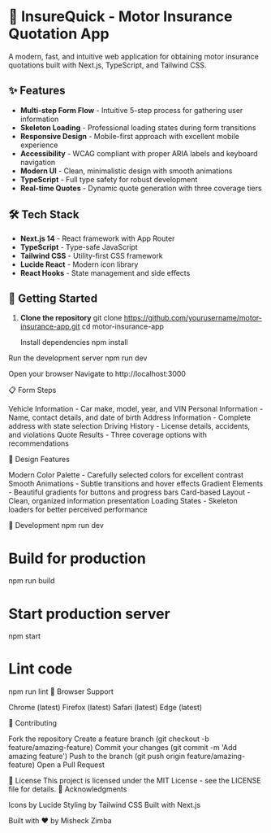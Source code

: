 # 🚗 InsureQuick - Motor Insurance Quotation App

A modern, fast, and intuitive web application for obtaining motor insurance quotations built with Next.js, TypeScript, and Tailwind CSS.

## ✨ Features

- **Multi-step Form Flow** - Intuitive 5-step process for gathering user information
- **Skeleton Loading** - Professional loading states during form transitions
- **Responsive Design** - Mobile-first approach with excellent mobile experience
- **Accessibility** - WCAG compliant with proper ARIA labels and keyboard navigation
- **Modern UI** - Clean, minimalistic design with smooth animations
- **TypeScript** - Full type safety for robust development
- **Real-time Quotes** - Dynamic quote generation with three coverage tiers

## 🛠️ Tech Stack

- **Next.js 14** - React framework with App Router
- **TypeScript** - Type-safe JavaScript
- **Tailwind CSS** - Utility-first CSS framework
- **Lucide React** - Modern icon library
- **React Hooks** - State management and side effects

## 🚀 Getting Started

1. **Clone the repository**
   git clone https://github.com/yourusername/motor-insurance-app.git
   cd motor-insurance-app

   Install dependencies
npm install

Run the development server
npm run dev

Open your browser
Navigate to http://localhost:3000

📋 Form Steps

Vehicle Information - Car make, model, year, and VIN
Personal Information - Name, contact details, and date of birth
Address Information - Complete address with state selection
Driving History - License details, accidents, and violations
Quote Results - Three coverage options with recommendations

🎨 Design Features

Modern Color Palette - Carefully selected colors for excellent contrast
Smooth Animations - Subtle transitions and hover effects
Gradient Elements - Beautiful gradients for buttons and progress bars
Card-based Layout - Clean, organized information presentation
Loading States - Skeleton loaders for better perceived performance

🔧 Development
npm run dev

# Build for production
npm run build

# Start production server
npm start

# Lint code
npm run lint
📱 Browser Support

Chrome (latest)
Firefox (latest)
Safari (latest)
Edge (latest)

🤝 Contributing

Fork the repository
Create a feature branch (git checkout -b feature/amazing-feature)
Commit your changes (git commit -m 'Add amazing feature')
Push to the branch (git push origin feature/amazing-feature)
Open a Pull Request

📄 License
This project is licensed under the MIT License - see the LICENSE file for details.
🙏 Acknowledgments

Icons by Lucide
Styling by Tailwind CSS
Built with Next.js


Built with ❤️ by Misheck Zimba

